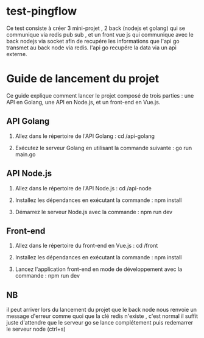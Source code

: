 # test-pingflow
Ce test consiste à créer 3 mini-projet , 2 back (nodejs et golang) qui se communique via redis pub sub , et un front vue js qui communique avec le back nodejs via socket afin de recupére les informations que l'api go transmet au back node via redis. l'api go recupére la data  via un api externe.


# Guide de lancement du projet

Ce guide explique comment lancer le projet composé de trois parties : une API en Golang, une API en Node.js, et un front-end en Vue.js.

## API Golang

1. Allez dans le répertoire de l'API Golang :  cd /api-golang 

2. Exécutez le serveur Golang en utilisant la commande suivante : go run main.go



## API Node.js

1. Allez dans le répertoire de l'API Node.js : cd /api-node

2. Installez les dépendances en exécutant la commande : npm install

3. Démarrez le serveur Node.js avec la commande : npm run dev


## Front-end

1. Allez dans le répertoire du front-end en Vue.js : cd /front

2. Installez les dépendances en exécutant la commande : npm install


3. Lancez l'application front-end en mode de développement avec la commande : npm run dev

## NB
il peut arriver lors du lancement du projet que le back node nous renvoie
un message d'erreur comme quoi que la clé redis n'existe , c'est normal il suffit juste d'attendre
que le serveur go se lance complétement puis redemarrer le serveur node (ctrl+s)








